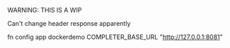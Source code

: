 WARNING: THIS IS A WIP

Can't change header response apparently

fn config app dockerdemo COMPLETER_BASE_URL "http://127.0.0.1:8081"
